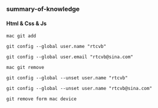 ### summary-of-knowledge
#### Html & Css & Js

```
mac git add

git config --global user.name "rtcvb"

git config --global user.email "rtcvb@sina.com"

mac git remove

git config --global --unset user.name "rtcvb"

git config --global --unset user.name "rtcvb@sina.com"

git remove form mac device
```